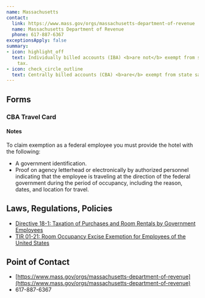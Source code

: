 ```yaml
---
name: Massachusetts
contact:
  link: https://www.mass.gov/orgs/massachusetts-department-of-revenue
  name: Massachusetts Department of Revenue
  phone: 617-887-6367
exceptionsApply: false
summary:
- icon: highlight_off
  text: Individually billed accounts (IBA) <b>are not</b> exempt from state sales
    tax.
- icon: check_circle_outline
  text: Centrally billed accounts (CBA) <b>are</b> exempt from state sales tax.
---
```


## Forms

### CBA Travel Card

#### Notes

To claim exemption as a federal employee you must provide the hotel with the following:

* A government identification.
* Proof on agency letterhead or electronically by authorized personnel indicating that the employee is traveling at the direction of the federal government during the period of occupancy, including the reason, dates, and location for travel.

## Laws, Regulations, Policies

* [Directive 18-1: Taxation of Purchases and Room Rentals by Government Employees](https://www.mass.gov/directive/directive-18-1-taxation-of-purchases-and-room-rentals-by-government-employees)
* [TIR 01-21: Room Occupancy Excise Exemption for Employees of the United States](https://www.mass.gov/technical-information-release/tir-01-21-room-occupancy-excise-exemption-for-employees-of-the-united-states)

## Point of Contact
- [https://www.mass.gov/orgs/massachusetts-department-of-revenue](https://www.mass.gov/orgs/massachusetts-department-of-revenue)
- 617-887-6367